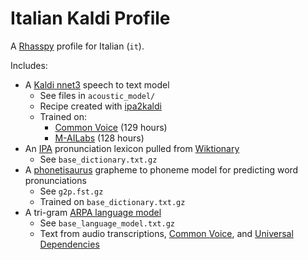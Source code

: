 # Italian Kaldi Profile

A [Rhasspy](https://github.com/rhasspy/rhasspy) profile for Italian (`it`).

Includes:

* A [Kaldi nnet3](https://kaldi-asr.org/doc/dnn3.html) speech to text model
    * See files in `acoustic_model/`
    * Recipe created with [ipa2kaldi](https://github.com/rhasspy/ipa2kaldi)
    * Trained on:
        * [Common Voice](https://commonvoice.mozilla.org) (129 hours)
        * [M-AILabs](https://www.caito.de/2019/01/the-m-ailabs-speech-dataset/) (128 hours)
* An [IPA](https://en.wikipedia.org/wiki/International_Phonetic_Alphabet) pronunciation lexicon pulled from [Wiktionary](https://www.wiktionary.org/)
    * See `base_dictionary.txt.gz`
* A [phonetisaurus](https://github.com/AdolfVonKleist/Phonetisaurus) grapheme to phoneme model for predicting word pronunciations
    * See `g2p.fst.gz`
    * Trained on `base_dictionary.txt.gz`
* A tri-gram [ARPA language model](https://cmusphinx.github.io/wiki/arpaformat/)
    * See `base_language_model.txt.gz`
    * Text from audio transcriptions, [Common Voice](https://github.com/mozilla/common-voice/tree/master/server/data/it), and [Universal Dependencies](https://universaldependencies.org/)
